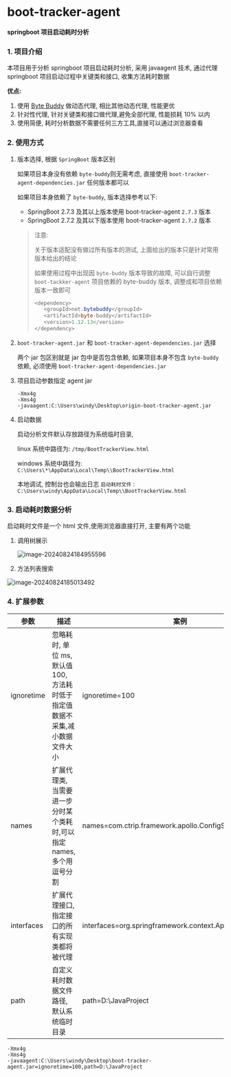 # boot-tracker-agent

**springboot 项目启动耗时分析**

### 1. 项目介绍

本项目用于分析 springboot 项目启动耗时分析, 采用 javaagent 技术, 通过代理 springboot 项目启动过程中关键类和接口, 收集方法耗时数据

**优点:**

1. 使用  [Byte Buddy](https://bytebuddy.net/#/tutorial) 做动态代理, 相比其他动态代理, 性能更优
2. 针对性代理, 针对关键类和接口做代理,避免全部代理, 性能损耗 10% 以内
3. 使用简便, 耗时分析数据不需要任何三方工具,直接可以通过浏览器查看

### 2. 使用方式

1. 版本选择, 根据 `SpringBoot` 版本区别 

   如果项目本身没有依赖 `byte-buddy`则无需考虑, 直接使用 `boot-tracker-agent-dependencies.jar` 任何版本都可以

   如果项目本身依赖了 `byte-buddy`, 版本选择参考以下: 

   * SpringBoot 2.7.3 及其以上版本使用 boot-tracker-agent `2.7.3` 版本
   * SpringBoot 2.7.2 及其以下版本使用 boot-tracker-agent `2.7.2` 版本

   >注意:
   >
   >关于版本适配没有做过所有版本的测试, 上面给出的版本只是针对常用版本给出的结论
   >
   >如果使用过程中出现因 `byte-buddy`  版本导致的故障, 可以自行调整 `boot-tackker-agent` 项目依赖的 byte-buddy 版本, 调整成和项目依赖版本一致即可
   >
   >```java
   ><dependency>
   >    <groupId>net.bytebuddy</groupId>
   >    <artifactId>byte-buddy</artifactId>
   >    <version>1.12.13</version>
   ></dependency>
   >```

2. `boot-tracker-agent.jar` 和 `boot-tracker-agent-dependencies.jar` 选择

   两个 jar 包区别就是 jar 包中是否包含依赖, 如果项目本身不包含 `byte-buddy` 依赖, 必须使用 `boot-tracker-agent-dependencies.jar` 

   

3. 项目启动参数指定 agent jar

   ```properties
   -Xmx4g
   -Xms4g
   -javaagent:C:\Users\windy\Desktop\origin-boot-tracker-agent.jar
   ```

4. 启动数据

   启动分析文件默认存放路径为系统临时目录, 

   linux 系统中路径为: `/tmp/BootTrackerView.html`

   windows 系统中路径为: `C:\Users\*\AppData\Local\Temp\\BootTrackerView.html`

   本地调试, 控制台也会输出日志 `启动耗时文件：C:\Users\windy\AppData\Local\Temp\\BootTrackerView.html`

### 3. 启动耗时数据分析

启动耗时文件是一个 html 文件,使用浏览器直接打开, 主要有两个功能

1. 调用树展示

   ![image-20240824184955596](D:\workspace\java笔记\atm\README\image-20240824184955596.png)

2. 方法列表搜索

![image-20240824185013492](D:\workspace\java笔记\atm\README\image-20240824185013492.png)



### 4. 扩展参数

| 参数       | 描述                                                         | 案例                                                       |
| ---------- | ------------------------------------------------------------ | ---------------------------------------------------------- |
| ignoretime | 忽略耗时, 单位 ms, 默认值 100, 方法耗时低于指定值数据不采集,减小数据文件大小 | ignoretime=100                                             |
| names      | 扩展代理类, 当需要进一步分时某个类耗时,可以指定 names, 多个用逗号分割 | names=com.ctrip.framework.apollo.ConfigService             |
| interfaces | 扩展代理接口, 指定接口的所有实现类都将被代理                 | interfaces=org.springframework.context.ApplicationListener |
| path       | 自定义耗时数据文件路径, 默认系统临时目录                     | path=D:\JavaProject                                        |

```properties
-Xmx4g
-Xms4g
-javaagent:C:\Users\windy\Desktop\boot-tracker-agent.jar=ignoretime=100,path=D:\JavaProject
```

